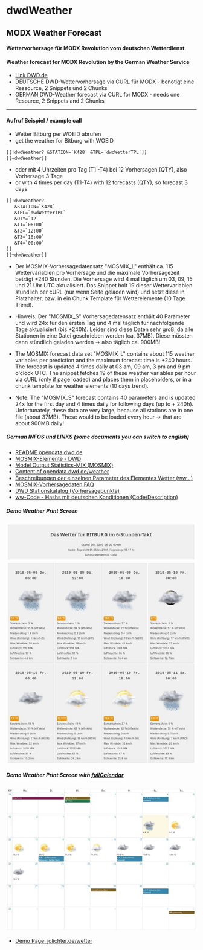 # dwdWeather
## MODX Weather Forecast

#### Wettervorhersage für MODX Revolution vom deutschen Wetterdienst
#### Weather forecast for MODX Revolution by the German Weather Service
- [Link DWD.de](https://www.dwd.de/)
- DEUTSCHE DWD-Wettervorhersage via CURL für MODX - benötigt eine Ressource, 2 Snippets und 2 Chunks
- GERMAN DWD-Weather forecast via CURL for MODX - needs one Resource, 2 Snippets and 2 Chunks

---

#### Aufruf Beispiel / example call

- Wetter Bitburg per WOEID abrufen
- get the weather for Bitburg with WOEID

```
[[!dwdWeather? &STATION=`K428` &TPL=`dwdWetterTPL`]]
[[+dwdWeather]]
```

- oder mit 4 Uhrzeiten pro Tag (T1 -T4) bei 12 Vorhersagen (QTY), also Vorhersage 3 Tage
- or with 4 times per day (T1-T4) with 12 forecasts (QTY), so forecast 3 days
```
[[!dwdWeather?
   &STATION=`K428`
   &TPL=`dwdWetterTPL`
   &QTY=`12`
   &T1=`06:00`
   &T2=`12:00`
   &T3=`18:00`
   &T4=`00:00`
]]
[[+dwdWeather]]
```

- Der MOSMIX-Vorhersagedatensatz "MOSMIX_L" enthält ca. 115 Wettervariablen pro Vorhersage und die maximale Vorhersagezeit beträgt +240 Stunden. Die Vorhersage wird 4 mal täglich um 03, 09, 15 und 21 Uhr UTC aktualisiert. Das Snippet holt 19 dieser Wettervariablen stündlich per cURL (nur wenn Seite geladen wird) und setzt diese in Platzhalter, bzw. in ein Chunk Template für Wetterelemente (10 Tage Trend).

- Hinweis: Der "MOSMIX_S" Vorhersagedatensatz enthält 40 Parameter und wird 24x für den ersten Tag und 4 mal täglich für nachfolgende Tage aktualisiert (bis +240h). Leider sind diese Daten sehr groß, da alle Stationen in eine Datei geschrieben werden (ca. 37MB). Diese müssten dann stündlich geladen werden -> also täglich ca. 900MB!

- The MOSMIX forecast data set "MOSMIX_L" contains about 115 weather variables per prediction and the maximum forecast time is +240 hours. The forecast is updated 4 times daily at 03 am, 09 am, 3 pm and 9 pm o'clock UTC. The snippet fetches 19 of these weather variables per hour via cURL (only if page loaded) and places them in placeholders, or in a chunk template for weather elements (10 days trend).

- Note: The "MOSMIX_S" forecast contains 40 parameters and is updated 24x for the first day and 4 times daily for following days (up to + 240h). Unfortunately, these data are very large, because all stations are in one file (about 37MB). These would to be loaded every hour -> that are about 900MB daily!

##### German INFOS und LINKS (some documents you can switch to english)
- [README opendata.dwd.de](https://opendata.dwd.de/README.txt)
- [MOSMIX-Elemente - DWD](https://www.dwd.de/DE/leistungen/opendata/help/schluessel_datenformate/kml/mosmix_elemente_pdf)
- [Model Output Statistics-MIX (MOSMIX)](https://www.dwd.de/DE/leistungen/met_verfahren_mosmix/met_verfahren_mosmix.html)
- [Content of opendata.dwd.de/weather](https://www.dwd.de/DE/leistungen/opendata/help/inhalt_allgemein/opendata_content_de_en_pdf)
- [Beschreibungen der einzelnen Parameter des Elementes Wetter (ww...)](https://www.dwd.de/DE/leistungen/opendata/help/schluessel_datenformate/kml/mosmix_element_weather_xls.html)
- [MOSMIX-Vorhersagedaten FAQ](https://rcccm.dwd.de/DE/leistungen/met_verfahren_mosmix/faq/faq_mosmix_node.html)
- [DWD Stationskatalog (Vorhersagepunkte)](https://www.dwd.de/DE/leistungen/met_verfahren_mosmix/mosmix_stationskatalog.cfg?view=nasPublication&nn=16102)
- [ww-Code - Hashs mit deutschen Konditionen (Code/Description)](https://wetterkanal.kachelmannwetter.com/was-ist-der-ww-code-in-der-meteorologie/)

##### Demo Weather Print Screen
![MODX-DWD-Wetter](wetterDWD.jpg)
##### Demo Weather Print Screen with [fullCalendar](https://fullcalendar.io/)
![MODX-DWD-Kalender-Wetter](wetterKalenderDWD.jpg)
- [Demo Page: jolichter.de/wetter](https://jolichter.de/wetter/)
